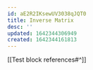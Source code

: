 ```yaml
---
id: aE2R2IKsewUV3038qJQT0
title: Inverse Matrix
desc: ''
updated: 1642344306949
created: 1642344161813
---
```


[[Test block references#^]]